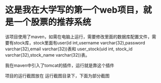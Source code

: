 # 这是我在大学写的第一个web项目，就是一个股票的推荐系统

该项目使用了maven，如需在电脑上运行，需要修改里面的数据库配置文件，需要有stock库，stock里面有user(id int,username varchar(32),password varchar(32),email varchar(32))表和
user_stock(uid int, stock_id varchar(32),stock_name varchar(32))表。

我在maven中引入了tomcat的插件，运行就是靠这个插件

项目的运行截图放在 运行截图目录下，下面为部分截图

